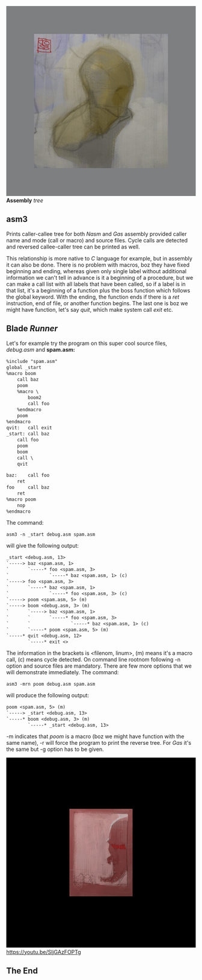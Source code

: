 ![hi](pix/above.png)  
**Assembly** *tree*
## asm3
Prints caller-callee tree for both *Nasm* and *Gas* assembly provided
caller name and mode (call or macro) and source files. Cycle calls
are detected and reversed callee-caller tree can be printed as well.

This relationship is more native to *C* language for example, but
in assembly it can also be done. There is no problem with macros,
boz they have fixed beginning and ending, whereas given only single
label without additional information we can't tell in advance is it
a beginning of a procedure, but we can make a call list with all
labels that have been called, so if a label is in that list, it's
a beginning of a function plus the boss function which follows
the global keyword. With the ending, the function ends if there is
a *ret* instruction, end of file, or another function begins. The last
one is boz we might have function, let's say *quit*, which make system
call *exit* etc.

## Blade ***Runner***
Let's for example try the program on this super cool source files,
*debug.asm* and **spam.asm:**
```assembly
%include "spam.asm"
global _start
%macro boom
	call baz
	poom
	%macro \
		boom2
		call foo
	%endmacro
	poom
%endmacro
qvit:   call exit
_start: call baz
	call foo
	poom
	boom
	call \
	qvit
```
```assembly
baz:    call foo
	ret
foo 	call baz
	ret	
%macro poom
	nop
%endmacro
```
The command:
```
asm3 -n _start debug.asm spam.asm
```
will give the following output:
```
_start <debug.asm, 13>
`-----> baz <spam.asm, 1>
`       `-----* foo <spam.asm, 3>
`               `-----* baz <spam.asm, 1> (c)
`-----> foo <spam.asm, 3>
`       `-----* baz <spam.asm, 1>
`               `-----* foo <spam.asm, 3> (c)
`-----> poom <spam.asm, 5> (m)
`-----> boom <debug.asm, 3> (m)
`       `-----> baz <spam.asm, 1>
`       `       `-----* foo <spam.asm, 3>
`       `               `-----* baz <spam.asm, 1> (c)
`       `-----* poom <spam.asm, 5> (m)
`-----* qvit <debug.asm, 12>
        `-----* exit <>
```
The information in the brackets is <filenom, linum>, (m) means it's
a macro call, (c) means cycle detected. On command line rootnom
following -n option and source files are mandatory.
There are few more options that we will demonstrate immediately.
The command:
```
asm3 -mrn poom debug.asm spam.asm
```
will produce the following output:
```
poom <spam.asm, 5> (m)
`-----> _start <debug.asm, 13>
`-----* boom <debug.asm, 3> (m)
        `-----* _start <debug.asm, 13>
```
-m indicates that *poom* is a macro (boz we might have function with the
same name), -r will force the program to print the reverse tree. For
*Gas* it's the same but -g option has to be given.

![bye](pix/vandal.png)
https://youtu.be/SIjGAzFOPTg
## The End
